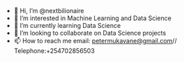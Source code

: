- 👋 Hi, I’m @nextbilionaire
- 👀 I’m interested in Machine Learning and Data Science
- 🌱 I’m currently learning Data Science
- 💞️ I’m looking to collaborate on Data Science projects
- 📫 How to reach me email: petermukavane@gmail.com// Telephone:+254702856503

<!---
nextbilionaire/nextbilionaire is a ✨ special ✨ repository because its `README.md` (this file) appears on your GitHub profile.
You can click the Preview link to take a look at your changes.
--->
